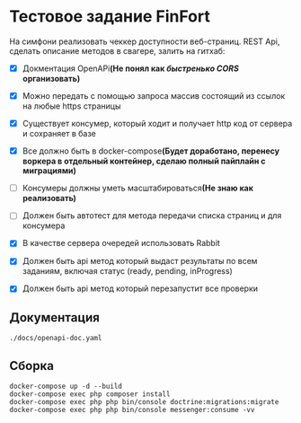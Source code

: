# Тестовое задание FinFort

На симфони реализовать чеккер доступности веб-страниц.  REST Api, сделать описание методов в свагере, залить на гитхаб:

- [x] Докментация OpenAPi<strong>(Не понял как <em>быстренько CORS</em> организовать)</strong>
- [x] Можно передать с помощью запроса массив состоящий из ссылок на любые https страницы
- [x] Существует консумер, который ходит и получает http код от сервера и сохраняет в базе 
- [x] Все должно быть в docker-compose<strong>(Будет доработано, перенесу воркера в отдельный контейнер, сделаю полный пайплайн с миграциями)</strong> 
- [ ] Консумеры должны уметь масштабироваться<strong>(Не знаю как реализовать)</strong>
- [ ] Должен быть автотест для метода передачи списка страниц и для консумера
- [x] В качестве сервера очередей использовать Rabbit
- [x] Должен быть api метод который выдаст результаты по всем заданиям, включая статус (ready, pending, inProgress)
- [x] Должен быть api метод который перезапустит все проверки 


## Документация
```text
./docs/openapi-doc.yaml
```

## Сборка
```text
docker-compose up -d --build
docker-compose exec php composer install
docker-compose exec php php bin/console doctrine:migrations:migrate
docker-compose exec php php bin/console messenger:consume -vv
```